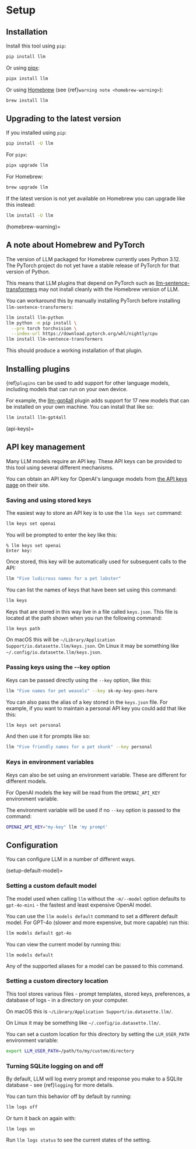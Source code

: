 # Setup

## Installation

Install this tool using `pip`:
```bash
pip install llm
```
Or using [pipx](https://pypa.github.io/pipx/):
```bash
pipx install llm
```
Or using [Homebrew](https://brew.sh/) (see {ref}`warning note <homebrew-warning>`):
```bash
brew install llm
```

## Upgrading to the latest version

If you installed using `pip`:
```bash
pip install -U llm
```
For `pipx`:
```bash
pipx upgrade llm
```
For Homebrew:
```bash
brew upgrade llm
```
If the latest version is not yet available on Homebrew you can upgrade like this instead:
```bash
llm install -U llm
```

(homebrew-warning)=
## A note about Homebrew and PyTorch

The version of LLM packaged for Homebrew currently uses Python 3.12. The PyTorch project do not yet have a stable release of PyTorch for that version of Python.

This means that LLM plugins that depend on PyTorch such as [llm-sentence-transformers](https://github.com/simonw/llm-sentence-transformers) may not install cleanly with the Homebrew version of LLM.

You can workaround this by manually installing PyTorch before installing `llm-sentence-transformers`:

```bash
llm install llm-python
llm python -m pip install \
  --pre torch torchvision \
  --index-url https://download.pytorch.org/whl/nightly/cpu
llm install llm-sentence-transformers
```
This should produce a working installation of that plugin.

## Installing plugins

{ref}`plugins` can be used to add support for other language models, including models that can run on your own device.

For example, the [llm-gpt4all](https://github.com/simonw/llm-gpt4all) plugin adds support for 17 new models that can be installed on your own machine. You can install that like so:
```bash
llm install llm-gpt4all
```

(api-keys)=
## API key management

Many LLM models require an API key. These API keys can be provided to this tool using several different mechanisms.

You can obtain an API key for OpenAI's language models from [the API keys page](https://platform.openai.com/api-keys) on their site.

### Saving and using stored keys

The easiest way to store an API key is to use the `llm keys set` command:

```bash
llm keys set openai
```
You will be prompted to enter the key like this:
```
% llm keys set openai
Enter key:
```
Once stored, this key will be automatically used for subsequent calls to the API:

```bash
llm "Five ludicrous names for a pet lobster"
```

You can list the names of keys that have been set using this command:

```bash
llm keys
```

Keys that are stored in this way live in a file called `keys.json`. This file is located at the path shown when you run the following command:

```bash
llm keys path
```

On macOS this will be `~/Library/Application Support/io.datasette.llm/keys.json`. On Linux it may be something like `~/.config/io.datasette.llm/keys.json`.

### Passing keys using the --key option

Keys can be passed directly using the `--key` option, like this:

```bash
llm "Five names for pet weasels" --key sk-my-key-goes-here
```
You can also pass the alias of a key stored in the `keys.json` file. For example, if you want to maintain a personal API key you could add that like this:
```bash
llm keys set personal
```
And then use it for prompts like so:

```bash
llm "Five friendly names for a pet skunk" --key personal
```

### Keys in environment variables

Keys can also be set using an environment variable. These are different for different models.

For OpenAI models the key will be read from the `OPENAI_API_KEY` environment variable.

The environment variable will be used if no `--key` option is passed to the command:
```bash
OPENAI_API_KEY="my-key" llm 'my prompt'
```

## Configuration

You can configure LLM in a number of different ways.

(setup-default-model)=
### Setting a custom default model

The model used when calling `llm` without the `-m/--model` option defaults to `gpt-4o-mini` - the fastest and least expensive OpenAI model.

You can use the `llm models default` command to set a different default model. For GPT-4o (slower and more expensive, but more capable) run this:

```bash
llm models default gpt-4o
```
You can view the current model by running this:
```
llm models default
```
Any of the supported aliases for a model can be passed to this command.

### Setting a custom directory location

This tool stores various files - prompt templates, stored keys, preferences, a database of logs - in a directory on your computer.

On macOS this is `~/Library/Application Support/io.datasette.llm/`.

On Linux it may be something like `~/.config/io.datasette.llm/`.

You can set a custom location for this directory by setting the `LLM_USER_PATH` environment variable:

```bash
export LLM_USER_PATH=/path/to/my/custom/directory
```
### Turning SQLite logging on and off

By default, LLM will log every prompt and response you make to a SQLite database - see {ref}`logging` for more details.

You can turn this behavior off by default by running:
```bash
llm logs off
```
Or turn it back on again with:
```
llm logs on
```
Run `llm logs status` to see the current states of the setting.
